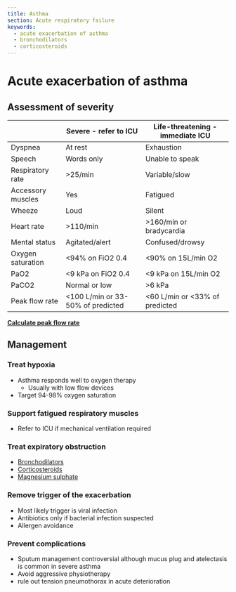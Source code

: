 ```yaml
---
title: Asthma
section: Acute respiratory failure
keywords:
  - acute exacerbation of asthma
  - bronchodilators
  - corticosteroids
---
```


# Acute exacerbation of asthma

## Assessment of severity

|                   | Severe - refer to ICU             | Life-threatening - immediate ICU |
|-------------------|-----------------------------------|----------------------------------|
| Dyspnea           | At rest                           | Exhaustion                       |
| Speech            | Words only                        | Unable to speak                  |
| Respiratory rate  | >25/min                           | Variable/slow                    |
| Accessory muscles | Yes                               | Fatigued                         |
| Wheeze            | Loud                              | Silent                           |
| Heart rate        | >110/min                          | >160/min or bradycardia          |
| Mental status     | Agitated/alert                    | Confused/drowsy                  |
| Oxygen saturation | <94% on FiO2 0.4                  | <90% on 15L/min O2               |
| PaO2              | <9 kPa on FiO2 0.4                | <9 kPa on 15L/min O2             |
| PaCO2             | Normal or low                     | >6 kPa                           |
| Peak flow rate    | <100 L/min or 33-50% of predicted | <60 L/min or <33% of predicted   |

**[Calculate peak flow rate](../calc/peak-flow-rate)**

## Management

### Treat hypoxia

- Asthma responds well to oxygen therapy
  - Usually with low flow devices
- Target 94-98% oxygen saturation

### Support fatigued respiratory muscles

- Refer to ICU if mechanical ventilation required

### Treat expiratory obstruction

- [Bronchodilators](../treatments/bronchodilators)
- [Corticosteroids](../treatments/corticosteroids)
- [Magnesium sulphate](../treatments/magnesium-sulphate)

### Remove trigger of the exacerbation

- Most likely trigger is viral infection
- Antibiotics only if bacterial infection suspected
- Allergen avoidance

### Prevent complications

- Sputum management controversial although mucus plug and atelectasis is common in severe asthma
- Avoid aggressive physiotherapy
- rule out tension pneumothorax in acute deterioration
